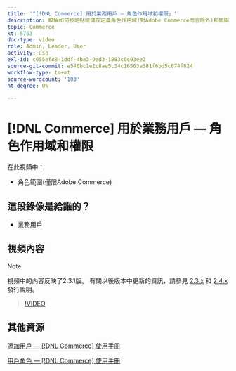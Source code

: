 ```yaml
---
title: '"[!DNL Commerce] 用於業務用戶 — 角色作用域和權限」'
description: 瞭解如何按站點或儲存定義角色作用域(對Adobe Commerce而言除外)和關聯權限。
topic: Commerce
kt: 5763
doc-type: video
role: Admin, Leader, User
activity: use
exl-id: c655ef88-1ddf-4ba3-9ad3-1883c0c93ee2
source-git-commit: e540bc1e1c8ae5c34c16503a381f6bd5c674f824
workflow-type: tm+mt
source-wordcount: '103'
ht-degree: 0%

---
```


# [!DNL Commerce] 用於業務用戶 — 角色作用域和權限

在此視頻中：

- 角色範圍(僅限Adobe Commerce)

## 這段錄像是給誰的？

- 業務用戶

## 視頻內容

>[!NOTE]
>
>視頻中的內容反映了2.3.1版。 有關以後版本中更新的資訊，請參見 [ 2.3.x](https://devdocs.magento.com/guides/v2.3/release-notes/bk-release-notes.html) 和 [2.4.x](https://devdocs.magento.com/guides/v2.4/release-notes/bk-release-notes.html) 發行說明。

>[!VIDEO](https://video.tv.adobe.com/v/35948?quality=12&learn=on)

## 其他資源

[添加用戶 —  [!DNL Commerce] 使用手冊](https://docs.magento.com/user-guide/system/permissions-users-all.html)

[用戶角色 —  [!DNL Commerce] 使用手冊](https://docs.magento.com/user-guide/system/permissions-user-roles.html)
